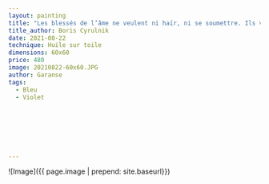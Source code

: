 ```yaml
---
layout: painting
title: "Les blessés de l’âme ne veulent ni haïr, ni se soumettre. Ils veulent juste s’en sortir."                      
title_author: Boris Cyrulnik                                         
date: 2021-08-22
technique: Huile sur toile 
dimensions: 60x60
price: 480
image: 20210822-60x60.JPG
author: Garanse
tags:
  - Bleu
  - Violet
  
  
  
  
  
  
  
---
```

![Image]({{ page.image | prepend: site.baseurl}})


